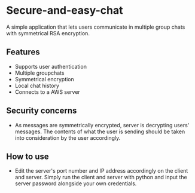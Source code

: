 # Secure-and-easy-chat
A simple application that lets users communicate in multiple group chats with symmetrical RSA encryption.

## Features
* Supports user authentication
* Multiple groupchats
* Symmetrical encryption
* Local chat history
* Connects to a AWS server

## Security concerns
* As messages are symmetrically encrypted, server is decrypting users' messages. The contents of what the user is sending should be taken into consideration by the user accordingly.

## How to use
* Edit the server's port number and IP address accordingly on the client and server. Simply run the client and server with python and input the server password alongside your own credentials.

